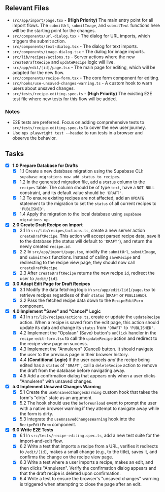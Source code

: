 ## Relevant Files

-   `src/app/import/page.tsx` - **(High Priority)** The main entry point for all import flows. The `submitUrl`, `submitImage`, and `submitText` functions here will be the starting point for the changes.
-   `src/components/url-dialog.tsx` - The dialog for URL imports, which triggers the submit action.
-   `src/components/text-dialog.tsx` - The dialog for text imports.
-   `src/components/image-dialog.tsx` - The dialog for image imports.
-   `src/lib/recipes/actions.ts` - Server actions where the new `createDraftRecipe` and `updateRecipe` logic will live.
-   `src/app/edit/[id]/page.tsx` - The main page for editing, which will be adapted for the new flow.
-   `src/components/recipe-form.tsx` - The core form component for editing.
-   `src/hooks/use-unsaved-changes-warning.ts` - A custom hook to warn users about unsaved changes.
-   `src/tests/recipe-editing.spec.ts` - **(High Priority)** The existing E2E test file where new tests for this flow will be added.

### Notes

-   E2E tests are preferred. Focus on adding comprehensive tests to `src/tests/recipe-editing.spec.ts` to cover the new user journey.
-   Use `npx playwright test --headed` to run tests in a browser and observe the behavior.

## Tasks

-   [x] **1.0 Prepare Database for Drafts**
    -   [x] 1.1 Create a new database migration using the Supabase CLI: `supabase migrations new add_status_to_recipes`.
    -   [x] 1.2 In the generated migration file, add a `status` column to the `recipes` table. The column should be of type `text`, have a `NOT NULL` constraint, and its default value should be `'DRAFT'`.
    -   [x] 1.3 To ensure existing recipes are not affected, add an `UPDATE` statement to the migration to set the `status` of all current recipes to `'PUBLISHED'`.
    -   [x] 1.4 Apply the migration to the local database using `supabase migrations up`.

-   [x] **2.0 Create Draft Recipe on Import**
    -   [x] 2.1 In `src/lib/recipes/actions.ts`, create a new server action `createDraftRecipe`. This action will accept parsed recipe data, save it to the database (the status will default to `'DRAFT'`), and return the newly created `recipe.id`.
    -   [x] 2.2 In `src/app/import/page.tsx`, modify the `submitUrl`, `submitImage`, and `submitText` functions. Instead of calling `saveRecipe` and redirecting to the recipe view page, they should now call `createDraftRecipe`.
    -   [x] 2.3 After `createDraftRecipe` returns the new recipe `id`, redirect the user to `/edit/[id]`.

-   [x] **3.0 Adapt Edit Page for Draft Recipes**
    -   [x] 3.1 Modify the data fetching logic in `src/app/edit/[id]/page.tsx` to retrieve recipes regardless of their `status` (`DRAFT` or `PUBLISHED`).
    -   [x] 3.2 Pass the fetched recipe data down to the `RecipeEditForm` component.

-   [x] **4.0 Implement "Save" and "Cancel" Logic**
    -   [x] 4.1 In `src/lib/recipes/actions.ts`, create or update the `updateRecipe` action. When a recipe is saved from the edit page, this action should update its data and change its `status` from `'DRAFT'` to `'PUBLISHED'`.
    -   [x] 4.2 Implement the "Opslaan" (Save) button's `onClick` handler in the `recipe-edit-form.tsx` to call the `updateRecipe` action and redirect to the recipe view page on success.
    -   [x] 4.3 Implement the "Annuleren" (Cancel) button. It should navigate the user to the previous page in their browser history.
    -   [x] 4.4 **(Conditional Logic)** If the user cancels *and* the recipe being edited has a `status` of `'DRAFT'`, call a `deleteRecipe` action to remove the draft from the database before navigating away.
    -   [x] 4.5 Add a confirmation dialog that appears only when a user clicks "Annuleren" with unsaved changes.

-   [x] **5.0 Implement Unsaved Changes Warning**
    -   [x] 5.1 Create the `useUnsavedChangesWarning` custom hook that takes the form's "dirty" state as an argument.
    -   [x] 5.2 The hook should use the `beforeunload` event to prompt the user with a native browser warning if they attempt to navigate away while the form is dirty.
    -   [x] 5.3 Integrate the `useUnsavedChangesWarning` hook into the `RecipeEditForm` component.

-   [x] **6.0 Write E2E Tests**
    -   [x] 6.1 In `src/tests/recipe-editing.spec.ts`, add a new test suite for the import-and-edit flow.
    -   [x] 6.2 Write a test that imports a recipe from a URL, verifies it redirects to `/edit/[id]`, makes a small change (e.g., to the title), saves it, and confirms the change on the recipe view page.
    -   [x] 6.3 Write a test where a user imports a recipe, makes an edit, and then clicks "Annuleren". Verify the confirmation dialog appears and that the draft recipe is deleted upon confirmation.
    -   [x] 6.4 Write a test to ensure the browser's "unsaved changes" warning is triggered when attempting to close the page after an edit. 